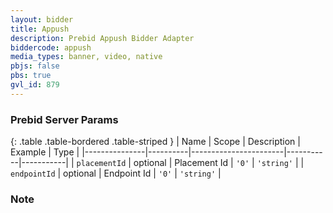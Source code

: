 ```yaml
---
layout: bidder
title: Appush
description: Prebid Appush Bidder Adapter
biddercode: appush
media_types: banner, video, native
pbjs: false
pbs: true
gvl_id: 879
---
```


### Prebid Server Params

{: .table .table-bordered .table-striped }
| Name          | Scope    | Description           | Example   | Type      |
|---------------|----------|-----------------------|-----------|-----------|
| `placementId`      | optional | Placement Id         | `'0'`    | `'string'` |
| `endpointId`      | optional | Endpoint Id         | `'0'`    | `'string'` |

### Note
